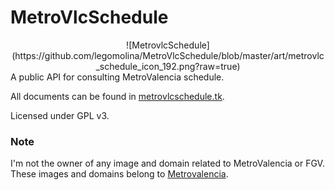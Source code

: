 # MetroVlcSchedule

<div style="text-align:center">
![MetrovlcSchedule](https://github.com/legomolina/MetroVlcSchedule/blob/master/art/metrovlc_schedule_icon_192.png?raw=true)
</div>
A public API for consulting MetroValencia schedule.

All documents can be found in [metrovlcschedule.tk](http://metrovlcschedule.tk/).

Licensed under GPL v3.

### Note
I'm not the owner of any image and domain related to MetroValencia or FGV. These images and domains belong to 
[Metrovalencia](http://metrovalencia.es).
